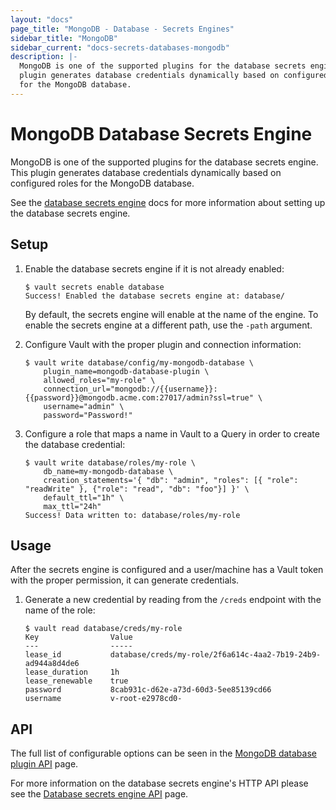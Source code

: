 ```yaml
---
layout: "docs"
page_title: "MongoDB - Database - Secrets Engines"
sidebar_title: "MongoDB"
sidebar_current: "docs-secrets-databases-mongodb"
description: |-
  MongoDB is one of the supported plugins for the database secrets engine. This
  plugin generates database credentials dynamically based on configured roles
  for the MongoDB database.
---
```


# MongoDB Database Secrets Engine

MongoDB is one of the supported plugins for the database secrets engine. This
plugin generates database credentials dynamically based on configured roles for
the MongoDB database.

See the [database secrets engine](/docs/secrets/databases/index.html) docs for
more information about setting up the database secrets engine.

## Setup

1. Enable the database secrets engine if it is not already enabled:

    ```text
    $ vault secrets enable database
    Success! Enabled the database secrets engine at: database/
    ```

    By default, the secrets engine will enable at the name of the engine. To
    enable the secrets engine at a different path, use the `-path` argument.

1. Configure Vault with the proper plugin and connection information:

    ```text
    $ vault write database/config/my-mongodb-database \
        plugin_name=mongodb-database-plugin \
        allowed_roles="my-role" \
        connection_url="mongodb://{{username}}:{{password}}@mongodb.acme.com:27017/admin?ssl=true" \
        username="admin" \
        password="Password!"
    ```

1. Configure a role that maps a name in Vault to a Query in order to
create the database credential:
    ```text
    $ vault write database/roles/my-role \
        db_name=my-mongodb-database \
        creation_statements='{ "db": "admin", "roles": [{ "role": "readWrite" }, {"role": "read", "db": "foo"}] }' \
        default_ttl="1h" \
        max_ttl="24h"
    Success! Data written to: database/roles/my-role
    ```

## Usage

After the secrets engine is configured and a user/machine has a Vault token with
the proper permission, it can generate credentials.

1. Generate a new credential by reading from the `/creds` endpoint with the name
of the role:

    ```text
    $ vault read database/creds/my-role
    Key                Value
    ---                -----
    lease_id           database/creds/my-role/2f6a614c-4aa2-7b19-24b9-ad944a8d4de6
    lease_duration     1h
    lease_renewable    true
    password           8cab931c-d62e-a73d-60d3-5ee85139cd66
    username           v-root-e2978cd0-
    ```

## API

The full list of configurable options can be seen in the [MongoDB database
plugin API](/api/secret/databases/mongodb.html) page.

For more information on the database secrets engine's HTTP API please see the
[Database secrets engine API](/api/secret/databases/index.html) page.
